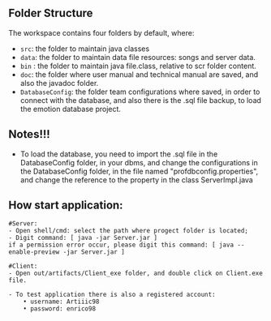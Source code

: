 
## Folder Structure
The workspace contains four folders by default, where:

- `src`: the folder to maintain java classes
- `data`: the folder to maintain data file resources: songs and server data.
- `bin` : the folder to maintain java file.class, relative to scr folder content.
- `doc`: the folder where user manual and technical manual are saved, and also the javadoc folder.
- `DatabaseConfig`: the folder team configurations where saved, in order to connect with the database, and also there is the .sql file backup, to load the emotion database project. 



## Notes!!!
-  To load the database, you need to import the .sql file in the DatabaseConfig folder, in your dbms, and change the configurations in the DatabaseConfig folder, in the file named "profdbconfig.properties", and change the reference to the property in the class ServerImpl.java


## How start application:
    #Server:
    - Open shell/cmd: select the path where progect folder is located;
    - Digit command: [ java -jar Server.jar ]
    if a permission error occur, please digit this command: [ java --enable-preview -jar Server.jar ]

    #Client:
    - Open out/artifacts/Client_exe folder, and double click on Client.exe file.

    - To test application there is also a registered account: 
        • username: Artiiic98
        • password: enrico98
